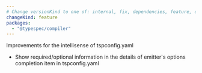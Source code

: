 ```yaml
---
# Change versionKind to one of: internal, fix, dependencies, feature, deprecation, breaking
changeKind: feature
packages:
  - "@typespec/compiler"
---
```


Improvements for the intellisense of tspconfig.yaml
- Show required/optional information in the details of emitter's options completion item in tspconfig.yaml
